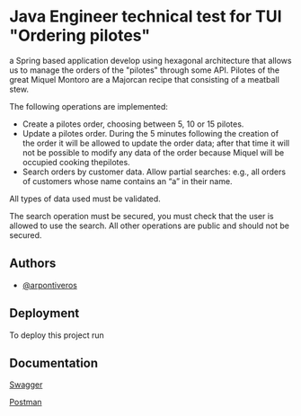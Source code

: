 
# Java Engineer technical test for TUI "Ordering pilotes"

a Spring based application develop using hexagonal architecture that allows us to manage the orders of the "pilotes" through some API. Pilotes of the great Miquel Montoro are a Majorcan recipe that consisting of a meatball stew.

The following operations are implemented:
- Create a pilotes order, choosing between 5, 10 or 15 pilotes.
- Update a pilotes order. During the 5 minutes following the creation of the order it will be allowed to update the order data; after that time it will not be possible to modify any data of the order because Miquel will be occupied cooking thepilotes.
- Search orders by customer data. Allow partial searches: e.g., all orders of customers whose name contains an “a” in their name.

All types of data used must be validated. 

The search operation must be secured, you must check that the user is allowed to use the search. All other operations are public and should not be secured.




## Authors

- [@arpontiveros](https://github.com/arpontiverosc)


## Deployment

To deploy this project run

## Documentation

[Swagger](http://localhost:8080/swagger-ui/index.html)

[Postman](https://github.com/arpontiverosc/tui-ordering-pilotes-api/tree/main/postman)

